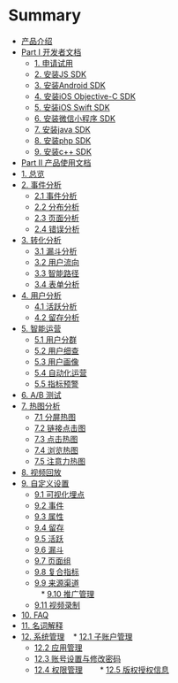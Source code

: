 # Summary

* [产品介绍](README.md)
* [Part I 开发者文档]()
    * [1. 申请试用](developer/trial.md)
    * [2. 安装JS SDK](developer/install_js_sdk.md)
    * [3. 安装Android SDK](developer/install_android_sdk.md)
    * [4. 安装iOS Objective-C SDK](developer/install_ios_objective_c_sdk.md)
    * [5. 安装iOS Swift SDK](developer/install_ios_swift_sdk.md)
    * [6. 安装微信小程序 SDK](developer/install_wechat_sdk.md)
    * [7. 安装java SDK](developer/install_java_sdk.md)
    * [8. 安装php SDK](developer/install_php_sdk.md)
    * [9. 安装c++ SDK](developer/install_c++_sdk.md)
* [Part Ⅱ 产品使用文档]()
* [1. 总览](overview/dashboard.md)
* [2. 事件分析]()
    * [2.1 事件分析](event.md)
    * [2.2 分布分析](spread.md)   
    * [2.3 页面分析](behavior/page.md)
    * [2.4 错误分析](errorlog.md)
* [3. 转化分析]()
    * [3.1 漏斗分析](transformation/funnel.md)
    * [3.2 用户流向](transformation/urlpath.md)
    * [3.3 智能路径](transformation/smartpath.md)
    * [3.4 表单分析](behavior/anaform.md)
* [4. 用户分析]()
    * [4.1 活跃分析](user/activation.md)
    * [4.2 留存分析](user/retention.md)
* [5. 智能运营]()
    * [5.1 用户分群](user/segment.md)
    * [5.2 用户细查](user/profile.md)
    * [5.3 用户画像](user/persona.md) 
    * [5.4 自动化运营](user/auto.md)  
    * [5.5 指标预警](user/warning.md)    
* [6. A/B 测试](abtest.md)
* [7. 热图分析]()
    * [7.1 分屏热图](behavior/mapscreen.md)
    * [7.2 链接点击图](behavior/mapclick.md)    
    * [7.3 点击热图](behavior/mapclick2.md)
    * [7.4 浏览热图](behavior/mapview.md)
    * [7.5 注意力热图](behavior/mapattention.md)
* [8. 视频回放](video_playback.md)
* [9. 自定义设置]()
    * [9.1 可视化埋点](set/custom_tag.md)
    * [9.2 事件](set/custom_event.md)
    * [9.3 属性](set/custom_attr.md)
    * [9.4 留存](set/custom_retention.md)
    * [9.5 活跃](set/custom_activity.md)
    * [9.6 漏斗](set/custom_funnel.md)
    * [9.7 页面组](set/custom_page_group.md)
    * [9.8 复合指标](set/custom_formula.md)    
    * [9.9 来源渠道](set/manage_channel.md)    
    * [9.10 推广管理](set/manage_utm.md)    
    * [9.11 视频录制](set/custom_playback.md)    
* [10. FAQ](FAQ.md)
* [11. 名词解释](noun_interpretation.md)
* [12. 系统管理]()
    * [12.1 子账户管理](system/manage_user.md)
    * [12.2 应用管理](system/manage_app.md)
    * [12.3 账号设置与修改密码](system/manage_person.md)
    * [12.4 权限管理](system/manage_auth.md)    
    * [12.5 版权授权信息](system/copyright.md)
    
  

 
    

